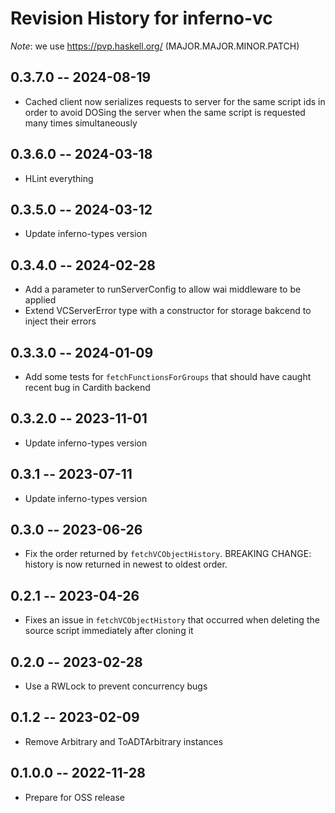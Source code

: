 # Revision History for inferno-vc
*Note*: we use https://pvp.haskell.org/ (MAJOR.MAJOR.MINOR.PATCH)

## 0.3.7.0 -- 2024-08-19
* Cached client now serializes requests to server for the same script ids in
  order to avoid DOSing the server when the same script is requested many times
  simultaneously

## 0.3.6.0 -- 2024-03-18
* HLint everything

## 0.3.5.0 -- 2024-03-12
* Update inferno-types version

## 0.3.4.0 -- 2024-02-28
* Add a parameter to runServerConfig to allow wai middleware to be applied
* Extend VCServerError type with a constructor for storage bakcend to inject
  their errors

## 0.3.3.0 -- 2024-01-09
* Add some tests for `fetchFunctionsForGroups` that should have caught recent bug in Cardith backend

## 0.3.2.0 -- 2023-11-01
* Update inferno-types version

## 0.3.1 -- 2023-07-11
* Update inferno-types version

## 0.3.0 -- 2023-06-26
* Fix the order returned by `fetchVCObjectHistory`. BREAKING CHANGE: history is now returned in newest to oldest order.

## 0.2.1 -- 2023-04-26
* Fixes an issue in `fetchVCObjectHistory` that occurred when deleting the source script immediately after cloning it

## 0.2.0 -- 2023-02-28
* Use a RWLock to prevent concurrency bugs

## 0.1.2 -- 2023-02-09
* Remove Arbitrary and ToADTArbitrary instances

## 0.1.0.0 -- 2022-11-28
* Prepare for OSS release
